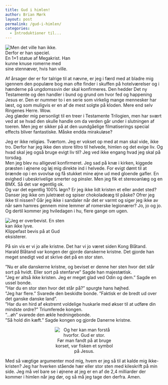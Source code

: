```yaml
---
title: Gud i himlen!
author: Brian Mørk
layout: post
permalink: /gud-i-himlen/
categories:
  - Introduktioner til...
---
```

<div class="bitImage bitRight" style="width: 208px">
  <img src="http://www.abekat.net/wp-content/images/krist.jpg" alt="Men det ville han ikke. Derfor er han speciel." /><br /> En 1×1 statue af Megakrist. Han kunne knuse romerne med sine stennæver, hvis han ville.
</div>

Af årsager der er for talrige til at nævne, er jeg i færd med at bladre mig igennem den populære bog man ofte finder i skuffen på hotelværelser og i hænderne på ungdomssvin der skal konfirmeres. Den hedder Det ny Testamente og den handler i bund og grund om hvor fed og happening Jesus er. Den er nummer to i en serie som virkelig mange mennesker har læst, og som muligvis er en af de mest solgte på kloden. Mere end selv Ringenes Herre. Wow.  
Jeg glæder mig personligt til en treer i Testamente Trilogien, men har svært ved at se hvad den skulle handle om da verden går under i slutningen af toeren. Men jeg er sikker på at den uundgåelige filmatiserings special effects bliver fantastiske. Måske endda mirakuløse?

Jeg er ikke religiøs. Tværtom. Jeg er vokset op med at man skal vide, ikke tro. Derfor har jeg ikke den store tiltro til helvede, himlen og det evige liv. Og hvad skal jeg også bruge evigt liv til? Jeg ved ikke engang hvad jeg skal på torsdag.  
Men jeg blev nu alligevel konfirmeret. Jeg sad på knæ i kirken, kiggede præsten i øjnene og løj mig direkte ind i helvede. For evigt dømt til at brænde op i en svovlsø og få stukket mine øjne ud med gloende gafler. En evighed i ubeskrivelige smerter og pinsler. Men jeg fik et stereoanlæg og en BMX. Så det var egentlig ok.  
Og var det egentlig 100% løgn? Er jeg ikke lidt kristen et eller andet sted? Danser jeg ikke om juletræet og spiser chokoladeæg til påske? Ofrer jeg ikke til nissen? Går jeg ikke i sandaler når det er varmt og siger jeg ikke av når søm hamres gennem mine lemmer af romerske legionærer? Jo, jo og jo. Og dertil kommer jeg hviledagen i hu, flere gange om ugen.

<div class="bitImage bitLeft" style="width: 208px">
  <img src="http://www.abekat.net/wp-content/images/sten.jpg" alt="Jeg er overbevist. En sten kan ikke lyve." /><br /> Klippefast bevis på at Gud eksisterer.
</div>

På sin vis er vi jo alle kristne. Det har vi jo været siden Kong Blåtand.  
Harald Blåtand var kongen der gjorde danskerne kristne. Det gjorde han meget snedigt ved at skrive det på en stor sten. 

”Nu er alle danskerne kristne, og beviset er denne her sten hvor det står sort på hvidt. Eller sort på stenfarve” Sagde han majestætisk.  
”Jeg er altså ikke kristen. Jeg er meget glad ved Odin og dem.” Sagde en ussel bonde.  
”Har du en stor sten hvor det står på?” spurgte hans højhed.  
”Jeg har flere.” Svarede den beskidte bonde. ”Faktisk er de bredt ud over det ganske danske land”.  
”Har du en hird af ekstremt voldelige huskarle med økser til at udføre din mindste ordre?” Triumferede kongen.  
”…øh” svarede den ækle hedningebonde.  
”Så hold din kæft.” Sagde kongen og gjorde Danerne kristne.

<center>
  <div class="bitImage bitCenter" style="width: 188px">
    <img src="http://www.abekat.net/wp-content/images/fisk.jpg" alt="Og her kan man forstå hvorfor. Gud er stor." /><br /> Før man fandt på at bruge korset, var fisken et symbol på Jesus.
  </div>
  
  <p>
    </center>
  </p>
  
  <p>
    Med så vægtige argumenter mod mig, hvem er jeg så til at kalde mig ikke-kristen? Jeg har hverken stående hær eller stor sten med kileskrift på min side. Jeg må vel bare se i øjnene at jeg er en af de 2,4 milliarder der kommer i himlen når jeg dør, og så må jeg tage den derfra. Amen.
  </p>